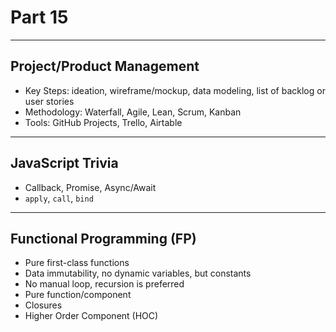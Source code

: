 # Part 15

---

## Project/Product Management

* Key Steps: ideation, wireframe/mockup, data modeling, list of backlog or user stories
* Methodology: Waterfall, Agile, Lean, Scrum, Kanban
* Tools: GitHub Projects, Trello, Airtable

---

## JavaScript Trivia

* Callback, Promise, Async/Await
* `apply`, `call`, `bind`

---

## Functional Programming (FP)

* Pure first-class functions
* Data immutability, no dynamic variables, but constants
* No manual loop, recursion is preferred
* Pure function/component
* Closures
* Higher Order Component (HOC)
